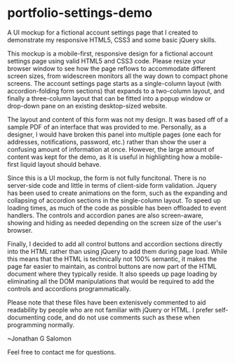 # portfolio-settings-demo
A UI mockup for a fictional account settings page that I created to demonstrate my responsive HTML5, CSS3 and some basic jQuery skills.

This mockup is a mobile-first, responsive design for a fictional account settings page using valid HTML5 and CSS3 code.  Please resize your browser window to see how the page reflows to accommodate different screen sizes, from widescreen monitors all the way down to compact phone screens. The account settings page starts as a single-column layout (with accordion-folding form sections) that expands to a two-column layout, and finally a three-column layout that can be fitted into a popup window or drop-down pane on an existing desktop-sized website.

The layout and content of this form was not my design. It was based off of a sample PDF of an interface that was provided to me. Personally, as a designer, I would have broken this panel into multiple pages (one each for addresses, notifications, password, etc.) rather than show the user a confusing amount of information at once. However, the large amount of content was kept for the demo, as it is useful in highlighting how a mobile-first liquid layout should behave.

Since this is a UI mockup, the form is not fully funcitonal. There is no server-side code and little in terms of client-side form validation. Jquery has been used to create animations on the form, such as the expanding and collapsing of accordion sections in the single-column layout. To speed up loading times, as much of the code as possible has been offloaded to event handlers. The controls and accordion panes are also screen-aware, showing and hiding as needed depending on the screen size of the user's browser.

Finally, I decided to add all  control buttons and accordion sections directly into the HTML rather than using jQuery to add them during page load. While this means that the HTML is technically not 100% semantic, it makes the page far easier to maintain, as control buttons are now part of the HTML document where they typically reside. It also speeds up page loading by eliminating all the DOM manipulations that would be required to add the controls and accordions programmatically.

Please note that these files have been extenisvely commented to aid readability by people who are not familiar with jQuery or HTML. I prefer self-documenting code, and do not use comments such as these when programming normally.

~Jonathan G Salomon

Feel free to contact me for questions.
